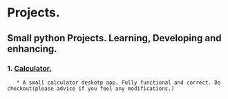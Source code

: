 # Projects.

## Small python Projects. Learning, Developing and enhancing.

### 1. [Calculator.](https://github.com/Sivananda-Panda/project/blob/master/Desktop%20Apps/calculator.py)
       * A small calculator deskotp app. Fully functional and correct. Do checkout(please advice if you feel any modifications.) 

